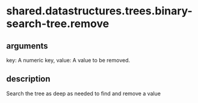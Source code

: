 # shared.datastructures.trees.binary-search-tree.remove

## arguments

key: A numeric key, value: A value to be removed.

## description

Search the tree as deep as needed to find and remove a value
